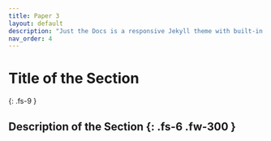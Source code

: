 ```yaml
---
title: Paper 3
layout: default
description: "Just the Docs is a responsive Jekyll theme with built-in search that is easily customizable and hosted on GitHub Pages."
nav_order: 4
---
```

# Title of the Section
{: .fs-9 }

Description of the Section
{: .fs-6 .fw-300 }
---

